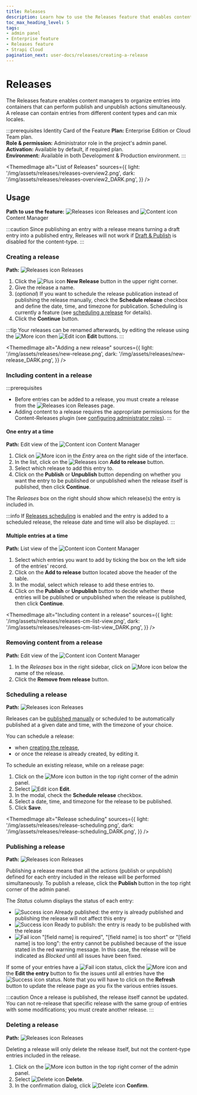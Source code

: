 ```yaml
---
title: Releases
description: Learn how to use the Releases feature that enables content managers to organize entries to publish/unpublish simultaneously
toc_max_heading_level: 5
tags:
- admin panel
- Enterprise feature
- Releases feature
- Strapi Cloud
pagination_next: user-docs/releases/creating-a-release
---
```


# Releases
<EnterpriseBadge /> <CloudTeamBadge/>

The Releases feature enables content managers to organize entries into containers that can perform publish and unpublish actions simultaneously. A release can contain entries from different content types and can mix locales.

:::prerequisites Identity Card of the Feature
<Icon name="credit-card"/> **Plan:** Enterprise Edition or Cloud Team plan. <br/>
<Icon name="user"/> **Role & permission:** Administrator role in the project's admin panel. <br/>
<Icon name="toggle-left"/> **Activation:** Available by default, if required plan. <br/>
<Icon name="laptop"/> **Environment:** Available in both Development & Production environment.
:::

<ThemedImage
  alt="List of Releases"
  sources={{
    light: '/img/assets/releases/releases-overview2.png',
    dark: '/img/assets/releases/releases-overview2_DARK.png',
  }}
/>

## Usage

**Path to use the feature:** ![Releases icon](/img/assets/icons/v5/PaperPlane.svg) Releases and ![Content icon](/img/assets/icons/v5/Feather.svg) Content Manager

:::caution
Since publishing an entry with a release means turning a draft entry into a published entry, Releases will not work if [Draft & Publish](/user-docs/content-manager/saving-and-publishing-content) is disabled for the content-type.
:::

<!--The Releases feature is used from ![Releases icon](/img/assets/icons/v5/PaperPlane.svg) _Releases_, accessible via the main navigation of the admin panel.-->

<!--
From there, it is possible to:

- [create a new release](/user-docs/releases/creating-a-release),
- view pending and done releases,
- view which releases are [scheduled](/user-docs/releases/managing-a-release#scheduling-a-release), and when they will be published (in the Pending tab) or have been published (in the Done tab),
- and click on a release to [manage its content](/user-docs/releases/managing-a-release).
-->

### Creating a release

**Path:** ![Releases icon](/img/assets/icons/v5/PaperPlane.svg) Releases

1. Click the ![Plus icon](/img/assets/icons/v5/Plus.svg) **New Release** button in the upper right corner.  
2. Give the release a name.
3. (_optional_) If you want to schedule the release publication instead of publishing the release manually, check the **Schedule release** checkbox and define the date, time, and timezone for publication. Scheduling is currently a <FeatureFlagBadge /> feature (see [scheduling a release](/user-docs/releases/managing-a-release#scheduling-a-release) for details).
4. Click the **Continue** button.

:::tip
Your releases can be renamed afterwards, by editing the release using the ![More icon](/img/assets/icons/v5/More.svg) then ![Edit icon](/img/assets/icons/v5/Pencil.svg) **Edit** buttons.
:::

<ThemedImage
  alt="Adding a new release"
  sources={{
    light: '/img/assets/releases/new-release.png',
    dark: '/img/assets/releases/new-release_DARK.png',
  }}
/>

<!--Adding entries to a release must be done from the Content Manager. You can add a single entry to a release while creating or editing the entry [in the edit view](/user-docs/content-manager/adding-content-to-releases).-->

<!-- Remove "Managing release" to get all H4 titles to H3 instead -->

<!--### Managing a release

Adding entries to a [release](/user-docs/releases/introduction) allow viewing them altogether on a single page.

<ThemedImage
  alt="Release details"
  sources={{
    light: '/img/assets/releases/release-details.png',
    dark: '/img/assets/releases/release-details_DARK.png',
  }}
/>

From a release page, you can:

- edit the release, to update its name or schedule it, or delete the release,
- decide whether an entry will be published or unpublished with the release,
- and publish the release.-->

<!-- - [adjust the view](#choose-how-entries-are-grouped) to display entries grouped either by locale or by content-type, -->
<!-- - edit a specific entry or [remove](#remove-entries-from-a-release) it from the release, -->

<!--### Editing a release

You can rename a release. To do so, while on a release page:

1. Click on the ![More icon](/img/assets/icons/v5/More.svg) button in the top right corner of the admin panel.
2. Select ![Edit icon](/img/assets/icons/v5/Pencil.svg) **Edit**.
3. In the modal, change the name of the release in the _Name_ field.
4. Click **Continue** to save the change.-->

### Including content in a release

<!--Using the Releases feature, you can group several entries to publish them altogether. Adding entries to a release is done from the ![Content icon](/img/assets/icons/v5/Feather.svg) Content Manager. You can also remove an entry from a release while updating the entry.-->

:::prerequisites
- Before entries can be added to a release, you must create a release from the ![Releases icon](/img/assets/icons/v5/PaperPlane.svg) Releases page.
- Adding content to a release requires the appropriate permissions for the Content-Releases plugin (see [configuring administrator roles](/user-docs/users-roles-permissions/configuring-administrator-roles#plugins-and-settings)).
:::

#### One entry at a time

**Path:** Edit view of the ![Content icon](/img/assets/icons/v5/Feather.svg) Content Manager

1. Click on ![More icon](/img/assets/icons/v5/More.svg) in the _Entry_ area on the right side of the interface.
2. In the list, click on the ![Releases icon](/img/assets/icons/v5/PaperPlane.svg) **Add to release** button.
2. Select which release to add this entry to.
3. Click on the **Publish** or **Unpublish** button depending on whether you want the entry to be published or unpublished when the release itself is published, then click **Continue**.

The *Releases* box on the right should show which release(s) the entry is included in.

:::info
If [Releases scheduling](/user-docs/releases/managing-a-release#scheduling-a-release) is enabled and the entry is added to a scheduled release, the release date and time will also be displayed.
:::

#### Multiple entries at a time

**Path:** List view of the ![Content icon](/img/assets/icons/v5/Feather.svg) Content Manager

1. Select which entries you want to add by ticking the box on the left side of the entries' record.
2. Click on the **Add to release** button located above the header of the table.
3. In the modal, select which release to add these entries to.
4. Click on the **Publish** or **Unpublish** button to decide whether these entries will be published or unpublished when the release is published, then click **Continue**.

<ThemedImage
  alt="Including content in a release"
  sources={{
    light: '/img/assets/releases/releases-cm-list-view.png',
    dark: '/img/assets/releases/releases-cm-list-view_DARK.png',
  }}
/>

### Removing content from a release

**Path:** Edit view of the ![Content icon](/img/assets/icons/v5/Feather.svg) Content Manager

1. In the *Releases* box in the right sidebar, click on ![More icon](/img/assets/icons/v5/More.svg) below the name of the release.
2. Click the **Remove from release** button.

### Scheduling a release

**Path:** ![Releases icon](/img/assets/icons/v5/PaperPlane.svg) Releases

Releases can be [published manually](#publishing-a-release) or scheduled to be automatically published at a given date and time, with the timezone of your choice.

You can schedule a release:
- when [creating the release](#creating-a-release),
- or once the release is already created, by editing it.

To schedule an existing release, while on a release page:
1. Click on the ![More icon](/img/assets/icons/v5/More.svg) button in the top right corner of the admin panel.
2. Select ![Edit icon](/img/assets/icons/v5/Pencil.svg) **Edit**.
3. In the modal, check the **Schedule release** checkbox.
4. Select a date, time, and timezone for the release to be published.
5. Click **Save**.

<ThemedImage
  alt="Release scheduling"
  sources={{
    light: '/img/assets/releases/release-scheduling.png',
    dark: '/img/assets/releases/release-scheduling_DARK.png',
  }}
/>

<!--
:::tip
A release page can display entries either grouped by locale, content-type, or action (publish or unpublish). To change how entries are grouped, click the **Group by …** dropdown and select an option from the list.
:::
-->

### Publishing a release

**Path:** ![Releases icon](/img/assets/icons/v5/PaperPlane.svg) Releases

Publishing a release means that all the actions (publish or unpublish) defined for each entry included in the release will be performed simultaneously. To publish a release, click the **Publish** button in the top right corner of the admin panel.

The _Status_ column displays the status of each entry:

   - ![Success icon](/img/assets/icons/v5/CheckCircle.svg) Already published: the entry is already published and publishing the release will not affect this entry 
   - ![Success icon](/img/assets/icons/v5/CheckCircle.svg) Ready to publish: the entry is ready to  be published with the release
   - ![Fail icon](/img/assets/icons/v5/CrossCircle2.svg) "[field name] is required", "[field name] is too short" or "[field name] is too long": the entry cannot be published because of the issue stated in the red warning message. In this case, the release will be indicated as *Blocked* until all issues have been fixed.
   
If some of your entries have a ![Fail icon](/img/assets/icons/v5/CrossCircle2.svg) status, click the ![More icon](/img/assets/icons/v5/More.svg) and the **Edit the entry** button to fix the issues until all entries have the ![Success icon](/img/assets/icons/v5/CheckCircle.svg) status. Note that you will have to click on the **Refresh** button to update the release page as you fix the various entries issues.

:::caution
Once a release is published, the release itself cannot be updated. You can not re-release that specific release with the same group of entries with some modifications; you must create another release.
:::

### Deleting a release

**Path:** ![Releases icon](/img/assets/icons/v5/PaperPlane.svg) Releases

Deleting a release will only delete the release itself, but not the content-type entries included in the release.

1. Click on the ![More icon](/img/assets/icons/v5/More.svg) button in the top right corner of the admin panel.
2. Select ![Delete icon](/img/assets/icons/v5/Trash.svg) **Delete**.
3. In the confirmation dialog, click ![Delete icon](/img/assets/icons/v5/Trash.svg) **Confirm**.
